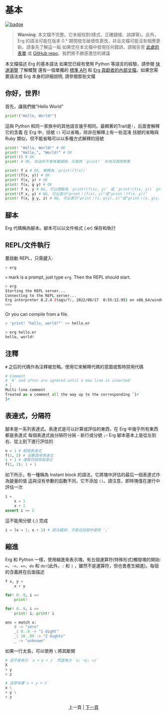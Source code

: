 # 基本

[![badge](https://img.shields.io/endpoint.svg?url=https%3A%2F%2Fgezf7g7pd5.execute-api.ap-northeast-1.amazonaws.com%2Fdefault%2Fsource_up_to_date%3Fowner%3Derg-lang%26repos%3Derg%26ref%3Dmain%26path%3Ddoc/EN/syntax/00_basic.md%26commit_hash%3Db9329fe66e9a24368e1380754fb7a35beb37ab0d)](https://gezf7g7pd5.execute-api.ap-northeast-1.amazonaws.com/default/source_up_to_date?owner=erg-lang&repos=erg&ref=main&path=doc/EN/syntax/00_basic.md&commit_hash=b9329fe66e9a24368e1380754fb7a35beb37ab0d)

> __Warning__: 本文檔不完整。它未經校對(樣式、正確鏈接、誤譯等)。此外，Erg 的語法可能在版本 0.* 期間發生破壞性更改，并且文檔可能沒有相應更新。請事先了解這一點
> 如果您在本文檔中發現任何錯誤，請報告至 [此處的表單](https://forms.gle/HtLYRfYzWCAaeTGb6) 或 [GitHub repo](https://github.com/mtshiba/TheErgBook/issues/new )。我們將不勝感激您的建議

本文檔描述 Erg 的基本語法
如果您已經有使用 Python 等語言的經驗，請參閱 [快速瀏覽](quick_tour.md) 了解概覽
還有一個單獨的 [標準 API](../API/index.md) 和 [Erg 貢獻者的內部文檔](../dev_guide/index.md)。如果您需要語法或 Erg 本身的詳細說明, 請參閱那些文檔

## 你好，世界&excl;

首先，讓我們做"Hello World"

```python
print!("Hello, World!")
```

這與 Python 和同一家族中的其他語言幾乎相同。最顯著的Trait是`!`，后面會解釋它的含義
在 Erg 中，括號 `()` 可以省略，除非在解釋上有一些混淆
括號的省略與 Ruby 類似，但不能省略可以以多種方式解釋的括號

```python
print! "Hello, World!" # OK
print! "Hello,", "World!" # OK
print!() # OK
print! # OK, 但這并不意味著調用，只是將 `print!` 作為可調用對象

print! f x # OK, 解釋為 `print!(f(x))`
print!(f(x, y)) # OK
print! f(x, y) # OK
print! f(x, g y) # OK
print! f x, y # NG, 可以理解為 `print!(f(x), y)` 或 `print!(f(x, y))` print!
print!(f x, y) # NG, 可以表示"print！(f(x)，y)"或"print！(f(x，y))"
print! f(x, g y, z) # NG, 可以表示"print！(x，g(y)，z)"或"print！(x，g(y，z))"
```

## 腳本

Erg 代碼稱為腳本。腳本可以以文件格式 (.er) 保存和執行

## REPL/文件執行

要啟動 REPL，只需鍵入: 

```sh
> erg
```

`>` mark is a prompt, just type `erg`.
Then the REPL should start.

```sh
> erg
Starting the REPL server...
Connecting to the REPL server...
Erg interpreter 0.2.4 (tags/?:, 2022/08/17  0:55:12.95) on x86_64/windows
>>>
```

Or you can compile from a file.

```sh
> 'print! "hello, world!"' >> hello.er

> erg hello.er
hello, world!
```

## 注釋

`#` 之后的代碼作為注釋被忽略。使用它來解釋代碼的意圖或暫時禁用代碼

```python
# Comment
# `#` and after are ignored until a new line is inserted
# [
Multi-line comment
Treated as a comment all the way up to the corresponding `]#`
]# 
```

## 表達式，分隔符

腳本是一系列表達式。表達式是可以計算或評估的東西，在 Erg 中幾乎所有東西都是表達式
每個表達式由分隔符分隔 - 新行或分號 `;`-
Erg 腳本基本上是從左到右、從上到下進行評估的

```python
n = 1 # 賦值表達式
f(1, 2) # 函數調用表達式
1 + 1 # 運算符調用表達式
f(1, 2); 1 + 1
```

如下所示，有一種稱為 Instant block 的語法，它將塊中評估的最后一個表達式作為變量的值
這與沒有參數的函數不同，它不添加 `()`。請注意，即時塊僅在運行中評估一次

```python
i =
    x = 1
    x + 1
assert i == 2
```

這不能用分號 (`;`) 完成

```python
i = (x = 1; x + 1) # 語法錯誤: 不能在括號中使用 `;`
```

## 縮進

Erg 和 Python 一樣，使用縮進來表示塊。有五個運算符(特殊形式)觸發塊的開始: `=`、`->`、`=>`、`do` 和 `do!`(此外，`:` 和 `|` ，雖然不是運算符，但也會產生縮進)。每個的含義將在后面描述

```python
f x, y =
    x + y

for! 0..9, i =>
    print!

for! 0..9, i =>
    print! i; print! i

ans = match x:
    0 -> "zero"
    _: 0..9 -> "1 dight"
    _: 10..99 -> "2 dights"
    _ -> "unknown"
```

如果一行太長，可以使用 `\` 將其斷開

```python
# 這不是表示 `x + y + z` 而是表示 `x; +y; +z`
X
+ y
+ z

# 這意味著`x + y + z`
x \
+ y \
+ z
```

<p align='center'>
    上一頁 | <a href='./01_literal.md'>下一頁</a>
</p>

